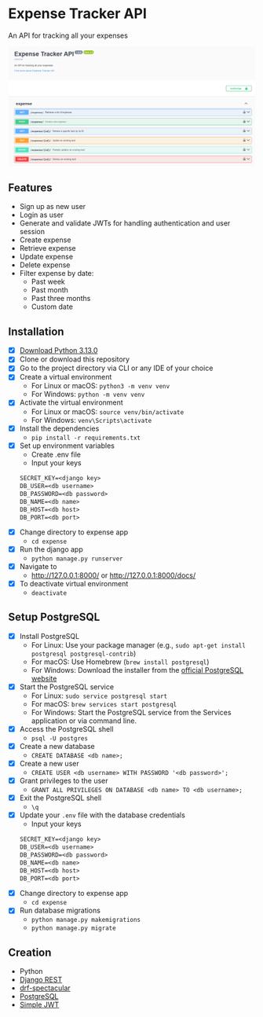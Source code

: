 
# **Expense Tracker API**

An API for tracking all your expenses

![Demo Image](https://github.com/sethlagman/expense-tracker-api/blob/main/demo.png?raw=true)

## Features

- Sign up as new user
- Login as user
- Generate and validate JWTs for handling authentication and user session
- Create expense
- Retrieve expense
- Update expense
- Delete expense
- Filter expense by date:
    - Past week
    - Past month
    - Past three months
    - Custom date

## Installation

- [X]  [Download Python 3.13.0](https://www.python.org/downloads/release/python-3130/)
- [X]  Clone or download this repository
- [X]  Go to the project directory via CLI or any IDE of your choice
- [X]  Create a virtual environment
    - For Linux or macOS: `python3 -m venv venv`
    - For Windows: `python -m venv venv`
- [X]  Activate the virtual environment
    - For Linux or macOS: `source venv/bin/activate`
    - For Windows: `venv\Scripts\activate`
- [X]  Install the dependencies
    - `pip install -r requirements.txt`
- [X]  Set up environment variables
    - Create .env file
    - Input your keys
    ```
    SECRET_KEY=<django key>
    DB_USER=<db username>
    DB_PASSWORD=<db password>
    DB_NAME=<db name>
    DB_HOST=<db host>
    DB_PORT=<db port>
    ```
- [X]  Change directory to expense app
    - `cd expense`
- [X]  Run the django app
    - `python manage.py runserver`
- [X]  Navigate to
    - http://127.0.0.1:8000/ or http://127.0.0.1:8000/docs/
- [X]  To deactivate virtual environment
    - `deactivate`

## Setup PostgreSQL

- [X]  Install PostgreSQL
    - For Linux: Use your package manager (e.g., `sudo apt-get install postgresql postgresql-contrib`)
    - For macOS: Use Homebrew (`brew install postgresql`)
    - For Windows: Download the installer from the [official PostgreSQL website](https://www.postgresql.org/download/windows/)
- [X]  Start the PostgreSQL service
    - For Linux: `sudo service postgresql start`
    - For macOS: `brew services start postgresql`
    - For Windows: Start the PostgreSQL service from the Services application or via command line.
- [X]  Access the PostgreSQL shell
    - `psql -U postgres`
- [X]  Create a new database
    - `CREATE DATABASE <db name>;`
- [X]  Create a new user
    - `CREATE USER <db username> WITH PASSWORD '<db password>';`
- [X]  Grant privileges to the user
    - `GRANT ALL PRIVILEGES ON DATABASE <db name> TO <db username>;`
- [X]  Exit the PostgreSQL shell
    - `\q`
- [X]  Update your `.env` file with the database credentials
    - Input your keys
    ```
    SECRET_KEY=<django key>
    DB_USER=<db username>
    DB_PASSWORD=<db password>
    DB_NAME=<db name>
    DB_HOST=<db host>
    DB_PORT=<db port>
    ```
- [X]  Change directory to expense app
    - `cd expense`
- [X]  Run database migrations
    - `python manage.py makemigrations`
    - `python manage.py migrate`

## Creation

- Python
- [Django REST](https://www.django-rest-framework.org/)
- [drf-spectacular](https://drf-spectacular.readthedocs.io/en/latest/)
- [PostgreSQL](https://www.postgresql.org/)
- [Simple JWT](https://django-rest-framework-simplejwt.readthedocs.io/en/latest/)